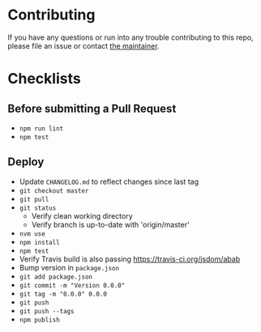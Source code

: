 # Contributing

If you have any questions or run into any trouble contributing to this repo, please file an issue or contact [the maintainer](https://github.com/jeffcarp).

# Checklists

## Before submitting a Pull Request

- `npm run lint`
- `npm test`

## Deploy

- Update `CHANGELOG.md` to reflect changes since last tag
- `git checkout master`
- `git pull`
- `git status`
  - Verify clean working directory
  - Verify branch is up-to-date with 'origin/master'
- `nvm use`
- `npm install`
- `npm test`
- Verify Travis build is also passing https://travis-ci.org/jsdom/abab
- Bump version in `package.json`
- `git add package.json`
- `git commit -m "Version 0.0.0"`
- `git tag -m "0.0.0" 0.0.0`
- `git push`
- `git push --tags`
- `npm publish`
